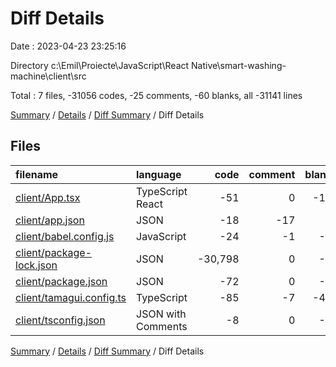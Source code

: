 # Diff Details

Date : 2023-04-23 23:25:16

Directory c:\\Emil\\Proiecte\\JavaScript\\React Native\\smart-washing-machine\\client\\src

Total : 7 files,  -31056 codes, -25 comments, -60 blanks, all -31141 lines

[Summary](results.md) / [Details](details.md) / [Diff Summary](diff.md) / Diff Details

## Files
| filename | language | code | comment | blank | total |
| :--- | :--- | ---: | ---: | ---: | ---: |
| [client/App.tsx](/client/App.tsx) | TypeScript React | -51 | 0 | -10 | -61 |
| [client/app.json](/client/app.json) | JSON | -18 | -17 | 0 | -35 |
| [client/babel.config.js](/client/babel.config.js) | JavaScript | -24 | -1 | -2 | -27 |
| [client/package-lock.json](/client/package-lock.json) | JSON | -30,798 | 0 | -1 | -30,799 |
| [client/package.json](/client/package.json) | JSON | -72 | 0 | -1 | -73 |
| [client/tamagui.config.ts](/client/tamagui.config.ts) | TypeScript | -85 | -7 | -45 | -137 |
| [client/tsconfig.json](/client/tsconfig.json) | JSON with Comments | -8 | 0 | -1 | -9 |

[Summary](results.md) / [Details](details.md) / [Diff Summary](diff.md) / Diff Details
